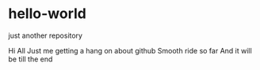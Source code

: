# hello-world
just another repository

Hi All
Just me getting a hang on about github
Smooth ride so far
And it will be till the end
